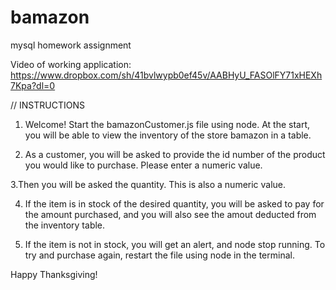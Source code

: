 # bamazon
mysql homework assignment

Video of working application: https://www.dropbox.com/sh/41bvlwypb0ef45v/AABHyU_FASOlFY71xHEXh7Kpa?dl=0

// INSTRUCTIONS
1. Welcome! Start the bamazonCustomer.js file using node. At the start, you will be able to view the inventory of the store bamazon in a table.

2. As a customer, you will be asked to provide the id number of the product you would like to purchase. Please enter a numeric value.

3.Then you will be asked the quantity. This is also a numeric value.

4. If the item is in stock of the desired quantity, you will be asked to pay for the amount purchased, and you will also see the amout deducted from the inventory table.

5. If the item is not in stock, you will get an alert, and node stop running. To try and purchase again, restart the file using node in the terminal.

Happy Thanksgiving!

